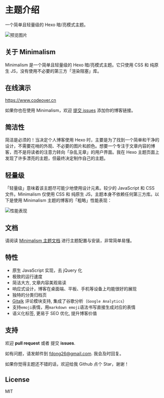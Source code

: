 
# 主题介绍


一个简单且轻量级的 Hexo 暗/亮模式主题。

![预览图片](https://user-images.githubusercontent.com/40230452/189160566-c4f4070a-a64e-4843-81eb-7885c45f71c3.png)

## 关于 Minimalism

Minimalism 是一个简单且轻量级的 Hexo 暗/亮模式主题。它只使用 CSS 和 纯原生 JS，没有使用不必要的第三方「渲染阻塞」库。

## 在线演示

https://www.codeover.cn

如果你也在使用 Minimalism，欢迎 [提交 issues](https://github.com/f-dong/hexo-theme-minimalism/issues/new?title=[%E6%B7%BB%E5%8A%A0%E6%BC%94%E7%A4%BA%E7%AB%99]) 添加你的博客链接。

## 简洁性

简洁是必须的！当决定个人博客使用 Hexo 时，主要是为了找到一个简单和干净的设计，不需要花哨的外观、不必要的图片和颜色。想要一个专注于文章内容的博客，而不是将读者的注意力转向「杂乱无章」的用户界面。我在 Hexo 主题页面上发现了许多漂亮的主题，但最终决定制作自己的主题。

## 轻量级

「轻量级」意味着该主题尽可能少地使用设计元素。较少的 JavaScript 和 CSS 文件。Minimalism 仅使用 CSS 和 纯原生 JS，主题本身不依赖任何第三方库。以下是使用 Minimalism 主题的博客的「粗略」性能表现：

![性能表现](https://user-images.githubusercontent.com/40230452/235286716-5d7e6f38-f1fd-411b-9bc7-836e12c657f7.png)

## 文档

请阅读 [Minimalism 主题文档](https://minimalism.codeover.cn/docs/start) 进行主题配置与安装，非常简单易懂。

## 特性

- 原生 JavaScript 实现，去 jQuery 化
- 极致的运行速度
- 简洁大方, 文章内容美观易读
- 响应式设计，博客在桌面端、平板、手机等设备上均能很好的展现
- 独特的分类归档页
- [Gitalk](https://gitalk.github.io/) 评论模块支持, 集成了谷歌分析（`Google Analytics`）
- 支持`emoji`表情，用`markdown emoji`语法书写直接生成对应的表情
- 语义化标签, 更易于 SEO 优化, 提升博客价值


## 支持

欢迎 **pull request** 或者 提交 **issues**.

如有问题，请发邮件到 [fdong26@gmail.com](mailto:fdong26@gmail.com). 我会及时回复。

如果你觉得主题还不错的话，欢迎给我 Github 点个 Star，谢谢！

## License

MIT